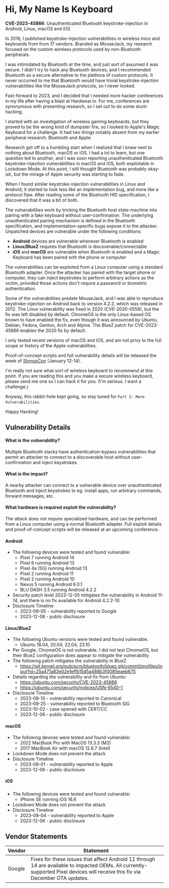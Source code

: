 # Hi, My Name Is Keyboard

**CVE-2023-45866**: Unauthenticated Bluetooth keystroke-injection in Android, Linux, macOS and iOS

In 2016, I published keystroke-injection vulnerabilities in wireless mice and keyboards from from 17 vendors. Branded as MouseJack, my research focused on the custom wireless protocols used by non-Bluetooth peripherals.

I was intimidated by Bluetooth at the time, and just sort of assumed it was secure. I didn't try to hack any Bluetooth devices, and I recommended Bluetooth as a secure alternative to the plethora of custom protocols. It never occurred to me that Bluetooth would have trivial keystroke-injection vulnerabilities like the MouseJack protocols, so I never looked.

Fast-forward to 2023, and I decided that I needed more hacker conferences in my life after having a blast at Hardwear.io. For me, conferences are synonymous with presenting research, so I set out to do some stunt-hacking.

I started with an investigation of wireless gaming keyboards, but they proved to be the wrong kind of dumpster fire, so I looked to Apple's Magic Keyboard for a challenge. It had two things notably absent from my earlier peripheral research: Bluetooth and Apple.

Research got off to a humbling start when I realized that I knew next to nothing about Bluetooth, macOS or iOS. I had a lot to learn, but one question led to another, and I was soon reporting unauthenticated Bluetooth keystroke-injection vulnerabilities in macOS and iOS, both exploitable in Lockdown Mode. At this point, I still thought Bluetooth was probably okay-ish, but the mirage of Apple security was starting to fade.

When I found similar keystroke-injection vulnerabilities in Linux and Android, it started to look less like an implementation bug, and more like a protocol flaw. After reading some of the Bluetooth HID specification, I discovered that it was a bit of both.

The vulnerabilities work by tricking the Bluetooth host state-machine into pairing with a fake keyboard without user-confirmation. The underlying unauthenticated pairing mechanism is defined in the Bluetooth specification, and implementation-specific bugs expose it to the attacker. Unpatched devices are vulnerable under the following conditions:

- **Android** devices are vulnerable whenever Bluetooth is enabled
- **Linux/BlueZ** requires that Bluetooth is discoverable/connectable
- **iOS** and **macOS** are vulnerable when Bluetooth is enabled and a Magic Keyboard has been paired with the phone or computer

The vulnerabilities can be exploited from a Linux computer using a standard Bluetooth adapter. Once the attacker has paired with the target phone or computer, they can inject keystrokes to perform arbitrary actions as the victim, provided those actions don't require a password or biometric authentication.

Some of the vulnerabilities predate MouseJack, and I was able to reproduce keystroke-injection on Android back to version 4.2.2, which was released in 2012. The Linux vulnerability was fixed in 2020 (CVE-2020-0556), but the fix was left disabled by default. ChromeOS is the only Linux-based OS known to have enabled the fix, even though it was announced by Ubuntu, Debian, Fedora, Gentoo, Arch and Alpine. The BlueZ patch for CVE-2023-45866 enables the 2020 fix by default.

I only tested recent versions of macOS and iOS, and am not privy to the full scope or history of the Apple vulnerabilities.

Proof-of-concept scripts and full vulnerability details will be released the week of [ShmooCon](https://www.shmoocon.org/) (January 12-14).

I'm really not sure what sort of wireless keyboard to recommend at this point. If you are reading this and you make a secure wireless keyboard, please send me one so I can hack it for you. (I'm serious. I want a challenge.)

Anyway, this rabbit-hole kept going, so stay tuned for `Part 2: More Vulnerabilities`.

Happy Hacking!

## Vulnerability Details

#### What is the vulnerability?
Multiple Bluetooth stacks have authentication-bypass vulnerabilities that permit an attacker to connect to a discoverable host without user-confirmation and inject keystrokes.

#### What is the impact?
A nearby attacker can connect to a vulnerable device over unauthenticated Bluetooth and inject keystrokes to eg. install apps, run arbitrary commands, forward messages, etc.

#### What hardware is required exploit the vulnerability?
The attack does not require specialized hardware, and can be performed from a Linux computer using a normal Bluetooth adapter. Full exploit details and proof-of-concept scripts will be released at an upcoming conference.

#### Android

- The following devices were tested and found vulnerable:
  - Pixel 7 running Android 14
  - Pixel 6 running Android 13
  - Pixel 4a (5G) running Android 13
  - Pixel 2 running Android 11
  - Pixel 2 running Android 10
  - Nexus 5 running Android 6.0.1
  - BLU DASH 3.5 running Android 4.2.2
- Security patch level 2023-12-05 mitigates the vulnerability in Android 11-14, and there is no fix available for Android 4.2.2-10.
- Disclosure Timeline
  - 2023-08-05 - vulnerability reported to Google
  - 2023-12-06 - public disclosure

#### Linux/BlueZ

- The following Ubuntu versions were tested and found vulnerable.
  - Ubuntu 18.04, 20.04, 22.04, 23.10
- Per Google, ChromeOS is not vulnerable. I did not test ChromeOS, but their BlueZ configuration does appear to mitigate the vulnerability
- The following patch mitigates the vulnerability in BlueZ
  - https://git.kernel.org/pub/scm/bluetooth/bluez.git/commit/profiles/input?id=25a471a83e02e1effb15d5a488b3f0085eaeb675
- Details regarding the vulnerability and fix from Ubuntu:
  - https://ubuntu.com/security/CVE-2023-45866
  - https://ubuntu.com/security/notices/USN-6540-1
- Disclosure Timeline
  - 2023-08-10 - vulnerability reported to Canonical
  - 2023-09-25 - vulnerability reported to Bluetooth SIG
  - 2023-10-02 - case opened with CERT/CC
  - 2023-12-06 - public disclosure

#### macOS

- The following devices were tested and found vulnerable:
  - 2022 MacBook Pro with MacOS 13.3.3 (M2)
  - 2017 MacBook Air with macOS 12.6.7 (Intel)
- Lockdown Mode does not prevent the attack
- Disclosure Timeline
  - 2023-08-01 - vulnerability reported to Apple
  - 2023-12-06 - public disclosure

##### iOS

- The following devices were tested and found vulnerable:
  - iPhone SE running iOS 16.6
- Lockdown Mode does not prevent the attack
- Disclosure Timeline
  - 2023-08-04 - vulnerability reported to Apple
  - 2023-12-06 - public disclosure

## Vendor Statements

| Vendor | Statement |
|-|-|
| Google | Fixes for these issues that affect Android 11 through 14 are available to impacted OEMs. All currently-supported Pixel devices will receive this fix via December OTA updates. |
